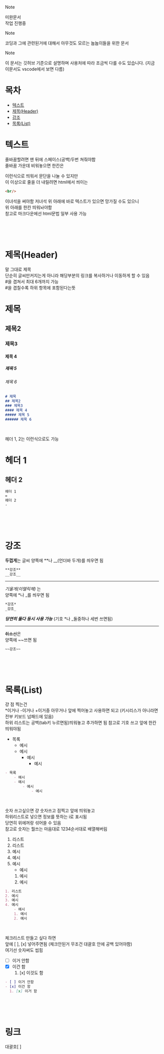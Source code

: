 > [!NOTE]
> 미완문서  
> 작업 진행중

> [!NOTE]
> 코딩과 그에 관련된거에 대해서 아무것도 모르는 늅늅이들을 위한 문서

> [!NOTE]
> 이 문서는 깃허브 기준으로 설명하며 사용처에 따라 조금씩 다를 수도 있습니다. (지금 이문서도 vscode에서 보면 다름)


# 목차
* [텍스트](#텍스트)
* [제목(Header)](#제목)
* [강조](#강조)
* [목록(List)](#목록list)


# 텍스트
줄바꿈할려면 맨 뒤에 스페이스(공백)두번 쳐줘야함  
줄바꿈 가운데 비워놓으면 한칸은

이런식으로 띄워서 문단을 나눌 수 있지만  
이 이상으로 줄을 더 내릴려면
html에서 씌이는
```markdown
<br/>
```
이녀석을 써야함
저녀석 위 아래에 바로 텍스트가 있으면 망가질 수도 있으니  
위 아래를 한칸 띄워놔야함  
참고로 마크다운에선 html문법 일부 사용 가능

<br/>
<br/>
<br/>


# 제목(Header)
말 그대로 제목  
단순히 글씨만커지는게 아니라 해당부분의 링크를 복사하거나 이동하게 할 수 있음  
#을 겹쳐서 최대 6개까지 가능  
#을 겹칠수록 하위 항목에 포함된다는뜻

# 제목
## 제목2
### 제목3
#### 제목 4
##### 제목 5
###### 제목 6

```markdown
# 제목
## 제목2
### 제목3
#### 제목 4
##### 제목 5
###### 제목 6
```
<br/>

헤더 1, 2는 이런식으로도 가능

헤더 1
=
헤더 2
-
```markdown
헤더 1
=
헤더 2
-
```

<br/>
<br/>
<br/>


# 강조

**두껍게**는
글씨 양쪽에 **나 __(언더바 두개)를 씌우면 됨

```markdown
**강조**
__강조__
```
---

*기울게(이텔릭체)* 는  
양쪽에 *나 _를 씌우면 됨

```markdown
*강조*
_강조_
```
___당연히 둘다 동시 사용 가능___ (기호 *나 _둘중하나 세번 쓰면됨)

---

~~취소선~~은  
양쪽에 ~~쓰면 됨
```markdown
~~강조~~
```

<br/>
<br/>
<br/>


# 목록(List)

걍 점 찍는건  
*이거나 -이거나 +이거중 아무거나 앞에 찍어놓고 사용하면 되고  (키시리스가 아니라면 전부 키보드 넘패드에 있음)  
하위 리스트는 공백(tab키 누르면됨)띄워놓고 추가하면 됨
참고로 기호 쓰고 앞에 한칸 띄워야됨

- 목록
    - 예시
    - 예시
        - 예시
            - 예시

```markdown
- 목록
    - 예시
    - 예시
        - 예시
            - 예시
```

<br/>

숫자 쓰고싶으면
걍 숫자쓰고 점찍고 앞에 띄워놓고  
하위리스트로 넣으면 정보를 뜻하는 i로 표시됨  
당연히 위에꺼랑 섞어쓸 수 있음  
참고로 숫자는 뭘쓰는 마음대로 1234순서대로 배열해버림

1. 리스트
2. 리스트
3. 예시
4. 예시
5. 예시 
    - 예시
    1. 예시
    2. 예시

   
```markdown
1. 리스트
2. 예시
3. 예시
4. 예시 
    - 예시
    1. 예시
    2. 예시
```

<br/>

체크리스트 만들고 싶다 하면  
앞에 [ ], [x] 넣어주면됨 (체크안된거 무조건 대괄호 안에 공백 있어야함)  
여기선 숫자써도 씹힘

- [ ] 이거 안함
- [x] 이건 함
  1. [x] 이것도 함

```markdown
- [ ] 이거 안함
- [x] 이건 함
  1. [x] 이거 함
```

<br/>
<br/>
<br/>


# 링크

대괄호[ ]